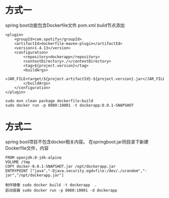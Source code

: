 # 方式一
spring boot功能包含Dockerfile文件
pom.xml build节点添加
```
<plugin>
	<groupId>com.spotify</groupId>
	<artifactId>dockerfile-maven-plugin</artifactId>
	<version>1.4.13</version>
	<configuration>
		<repository>dockerapp</repository>
		<contextDirectory>./</contextDirectory>
		<tag>${project.version}</tag>
		<buildArgs>
			<JAR_FILE>target/${project.artifactId}-${project.version}.jar</JAR_FILE>
		</buildArgs>
	</configuration>
</plugin>
```

```
sudo mvn clean package dockerfile:build
sudo docker run -p 8080:10001 -t dockerapp:0.0.1-SNAPSHOT
```


# 方式二
spring boot项目不包含docker相关内容。
在springboot.jar同目录下新建Dockerfile文件，内容
```
FROM openjdk:8-jdk-alpine
VOLUME /tmp
COPY docker-0.0.1-SNAPSHOT.jar /opt/dockerapp.jar 
ENTRYPOINT ["java","-Djava.security.egd=file:/dev/./urandom","-jar","/opt/dockerapp.jar"]
```

```
制作镜像 sudo docker build -t dockerapp  .
启动容器 sudo docker run -p 8080:10001 -d dockerapp
```